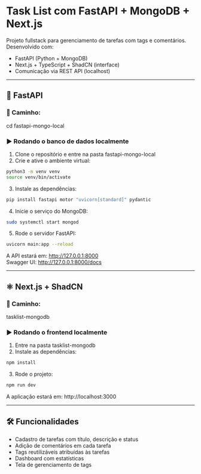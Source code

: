 # Task List com FastAPI + MongoDB + Next.js

Projeto fullstack para gerenciamento de tarefas com tags e comentários. Desenvolvido com:

- FastAPI (Python + MongoDB)
- Next.js + TypeScript + ShadCN (interface)
- Comunicação via REST API (localhost)

---

## 🐍 FastAPI

### 📁 Caminho:
cd fastapi-mongo-local

### ▶️ Rodando o banco de dados localmente

1. Clone o repositório e entre na pasta fastapi-mongo-local
2. Crie e ative o ambiente virtual:

```bash
python3 -m venv venv
source venv/bin/activate
```

3. Instale as dependências:

```bash
pip install fastapi motor "uvicorn[standard]" pydantic
```

4. Inicie o serviço do MongoDB:

```bash
sudo systemctl start mongod
```

5. Rode o servidor FastAPI:

```bash
uvicorn main:app --reload
```

A API estará em: http://127.0.0.1:8000  
Swagger UI: http://127.0.0.1:8000/docs

---

## ⚛️ Next.js + ShadCN

### 📁 Caminho:
tasklist-mongodb

### ▶️ Rodando o frontend localmente

1. Entre na pasta tasklist-mongodb
2. Instale as dependências:

```bash
npm install
```

3. Rode o projeto:

```bash
npm run dev
```

A aplicação estará em: http://localhost:3000

---

## 🛠 Funcionalidades

- Cadastro de tarefas com título, descrição e status
- Adição de comentários em cada tarefa
- Tags reutilizáveis atribuídas às tarefas
- Dashboard com estatísticas
- Tela de gerenciamento de tags